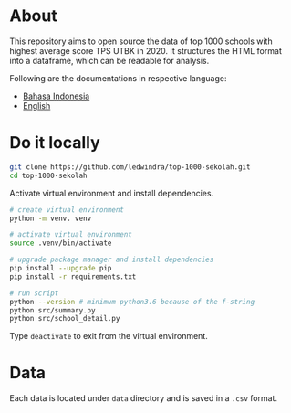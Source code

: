 # About

This repository aims to open source the data of top 1000 schools with highest
average score TPS UTBK in 2020. It structures the HTML format into a dataframe,
which can be readable for analysis.

Following are the documentations in respective language:
- [Bahasa Indonesia]()
- [English]()

# Do it locally

```bash
git clone https://github.com/ledwindra/top-1000-sekolah.git
cd top-1000-sekolah
```

Activate virtual environment and install dependencies.

```bash
# create virtual environment
python -m venv. venv

# activate virtual environment
source .venv/bin/activate

# upgrade package manager and install dependencies
pip install --upgrade pip
pip install -r requirements.txt

# run script
python --version # minimum python3.6 because of the f-string
python src/summary.py
python src/school_detail.py
```

Type `deactivate` to exit from the virtual environment.

# Data
Each data is located under `data` directory and is saved in a `.csv` format.